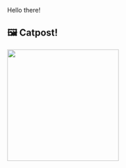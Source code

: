Hello there!



## 🖼️ Catpost!

<sub>
    <img src="https://cdn2.thecatapi.com/images/4ba.gif" height="256">
</sub>

